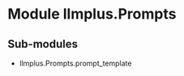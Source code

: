 Module llmplus.Prompts
======================

Sub-modules
-----------
* llmplus.Prompts.prompt_template
